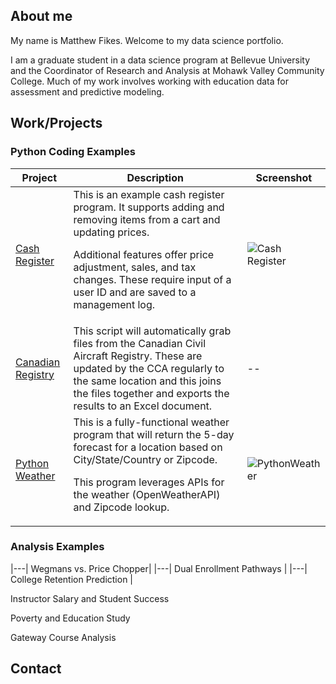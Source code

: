 

## About me

My name is Matthew Fikes. Welcome to my data science portfolio.

I am a graduate student in a data science program at Bellevue University and the Coordinator of Research and Analysis
at Mohawk Valley Community College. Much of my work involves working with education data for assessment and predictive modeling.



## Work/Projects

### Python Coding Examples

| Project | Description | Screenshot |
|---------------|--------------|----------|
| [Cash Register](https://github.com/mjfikes/DSCPortfolio/tree/main/Cash%20Register) | This is an example cash register program. It supports adding and removing items from a cart and updating prices.<p>Additional features offer price adjustment, sales, and tax changes. These require input of a user ID and are saved to a management log. | ![Cash Register](/assets/pictures/cash_title.png)|
| [Canadian Registry](https://github.com/mjfikes/DSCPortfolio/tree/main/Canadian%20Air%20Registry) | This script will automatically grab files from the Canadian Civil Aircraft Registry. These are updated by the CCA regularly to the same location and this joins the files together and exports the results to an Excel document. |-- |
| [Python Weather](https://github.com/mjfikes/DSCPortfolio/tree/main/PythonWeather) | This is a fully-functional weather program that will return the 5-day forecast for a location based on City/State/Country or Zipcode. <p>This program leverages APIs for the weather (OpenWeatherAPI) and Zipcode lookup. | ![PythonWeather](/assets/pictures/weather_title.jpg) |



### Analysis Examples

|---| Wegmans vs. Price Chopper|
|---| Dual Enrollment Pathways |
|---| College Retention Prediction |

Instructor Salary and Student Success

Poverty and Education Study

Gateway Course Analysis 

## Contact

